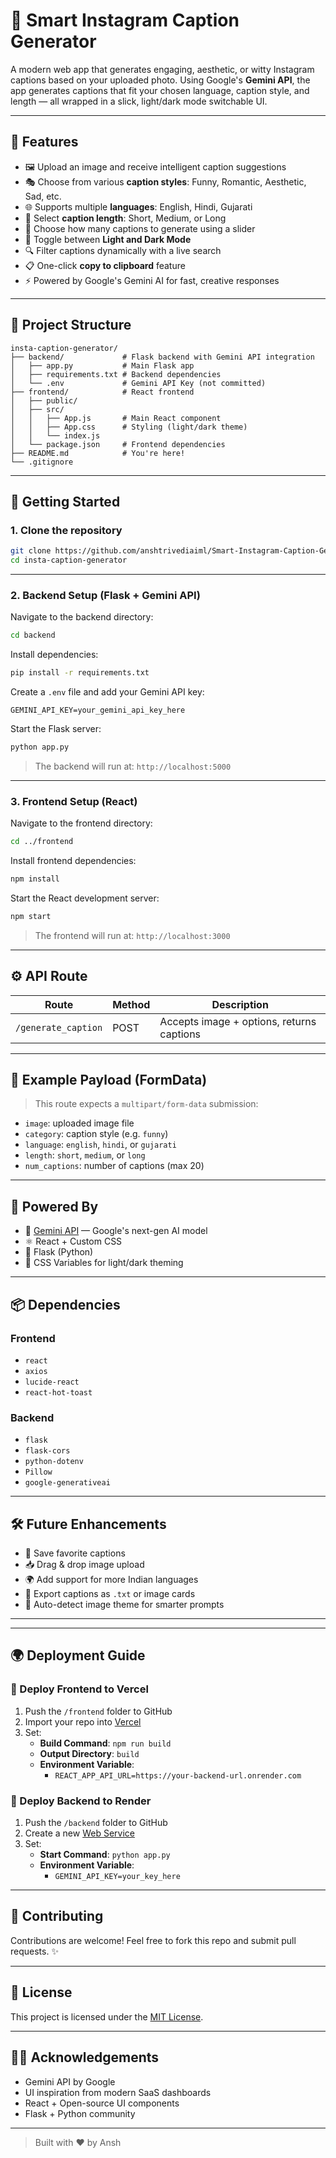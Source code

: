 # 📸 Smart Instagram Caption Generator

A modern web app that generates engaging, aesthetic, or witty Instagram captions based on your uploaded photo. Using Google's **Gemini API**, the app generates captions that fit your chosen language, caption style, and length — all wrapped in a slick, light/dark mode switchable UI.

---

## 🌟 Features

- 🖼️ Upload an image and receive intelligent caption suggestions  
- 🎭 Choose from various **caption styles**: Funny, Romantic, Aesthetic, Sad, etc.  
- 🌐 Supports multiple **languages**: English, Hindi, Gujarati  
- 📏 Select **caption length**: Short, Medium, or Long  
- 🔢 Choose how many captions to generate using a slider  
- 🔁 Toggle between **Light and Dark Mode**  
- 🔍 Filter captions dynamically with a live search  
- 📋 One-click **copy to clipboard** feature  
- ⚡ Powered by Google's Gemini AI for fast, creative responses  

---

## 📁 Project Structure

```
insta-caption-generator/
├── backend/             # Flask backend with Gemini API integration
│   ├── app.py           # Main Flask app
│   ├── requirements.txt # Backend dependencies
│   └── .env             # Gemini API Key (not committed)
├── frontend/            # React frontend
│   ├── public/
│   ├── src/
│   │   ├── App.js       # Main React component
│   │   ├── App.css      # Styling (light/dark theme)
│   │   └── index.js
│   └── package.json     # Frontend dependencies
├── README.md            # You're here!
└── .gitignore
```

---

## 🚀 Getting Started

### 1. Clone the repository

```bash
git clone https://github.com/anshtrivediaiml/Smart-Instagram-Caption-Generator.git
cd insta-caption-generator
```

---

### 2. Backend Setup (Flask + Gemini API)

Navigate to the backend directory:

```bash
cd backend
```

Install dependencies:

```bash
pip install -r requirements.txt
```

Create a `.env` file and add your Gemini API key:

```env
GEMINI_API_KEY=your_gemini_api_key_here
```

Start the Flask server:

```bash
python app.py
```

> The backend will run at: `http://localhost:5000`

---

### 3. Frontend Setup (React)

Navigate to the frontend directory:

```bash
cd ../frontend
```

Install frontend dependencies:

```bash
npm install
```

Start the React development server:

```bash
npm start
```

> The frontend will run at: `http://localhost:3000`

---

## ⚙️ API Route

| Route             | Method | Description                              |
|------------------|--------|------------------------------------------|
| `/generate_caption` | POST   | Accepts image + options, returns captions |

---

## 📜 Example Payload (FormData)

> This route expects a `multipart/form-data` submission:

- `image`: uploaded image file  
- `category`: caption style (e.g. `funny`)  
- `language`: `english`, `hindi`, or `gujarati`  
- `length`: `short`, `medium`, or `long`  
- `num_captions`: number of captions (max 20)  

---

## 🧠 Powered By

- 🤖 [Gemini API](https://ai.google.dev/) — Google's next-gen AI model  
- ⚛️ React + Custom CSS  
- 🐍 Flask (Python)  
- 🎨 CSS Variables for light/dark theming  

---

## 📦 Dependencies

### Frontend

- `react`  
- `axios`  
- `lucide-react`  
- `react-hot-toast`  

### Backend

- `flask`  
- `flask-cors`  
- `python-dotenv`  
- `Pillow`  
- `google-generativeai`  

---

## 🛠️ Future Enhancements

- 🔖 Save favorite captions  
- 📥 Drag & drop image upload  
- 🌍 Add support for more Indian languages  
- 📄 Export captions as `.txt` or image cards  
- 🧠 Auto-detect image theme for smarter prompts  

---

---

## 🌍 Deployment Guide

### 🔧 Deploy Frontend to Vercel

1. Push the `/frontend` folder to GitHub
2. Import your repo into [Vercel](https://vercel.com)
3. Set:
   - **Build Command**: `npm run build`
   - **Output Directory**: `build`
   - **Environment Variable**:  
     - `REACT_APP_API_URL=https://your-backend-url.onrender.com`

### 🔧 Deploy Backend to Render

1. Push the `/backend` folder to GitHub  
2. Create a new [Web Service](https://render.com)  
3. Set:
   - **Start Command**: `python app.py`
   - **Environment Variable**:  
     - `GEMINI_API_KEY=your_key_here`

---

## 🤝 Contributing

Contributions are welcome! Feel free to fork this repo and submit pull requests. ✨

---

## 📄 License

This project is licensed under the [MIT License](LICENSE).

---

## 🙋‍♂️ Acknowledgements

- Gemini API by Google  
- UI inspiration from modern SaaS dashboards  
- React + Open-source UI components  
- Flask + Python community  

---

> Built with ❤️ by Ansh
